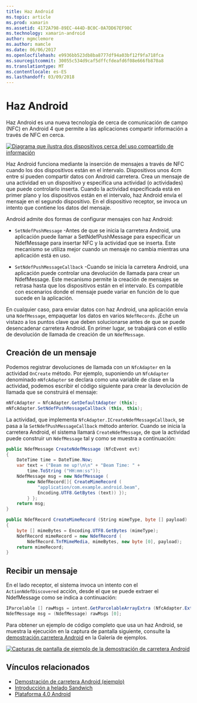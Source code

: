 ```yaml
---
title: Haz Android
ms.topic: article
ms.prod: xamarin
ms.assetid: 4172A798-89EC-444D-BC0C-0A7DD67EF98C
ms.technology: xamarin-android
author: mgmclemore
ms.author: mamcle
ms.date: 06/06/2017
ms.openlocfilehash: e9936bb523db8ba8777df94a03bf12f9fa718fca
ms.sourcegitcommit: 30055c534d9caf5dffcfdeafd6f08e666fb870a8
ms.translationtype: MT
ms.contentlocale: es-ES
ms.lasthandoff: 03/09/2018
---
```

# <a name="android-beam"></a>Haz Android

Haz Android es una nueva tecnología de cerca de comunicación de campo (NFC) en Android 4 que permite a las aplicaciones compartir información a través de NFC en cerca.

[![Diagrama que ilustra dos dispositivos cerca del uso compartido de información](android-beam-images/androidbeam.png)](android-beam-images/androidbeam.png#lightbox)

Haz Android funciona mediante la inserción de mensajes a través de NFC cuando los dos dispositivos están en el intervalo. Dispositivos unos 4cm entre sí pueden compartir datos con Android carretera. Crea un mensaje de una actividad en un dispositivo y especifica una actividad (o actividades) que puede controlarlo inserta. Cuando la actividad especificada está en primer plano y los dispositivos están en el intervalo, haz Android envía el mensaje en el segundo dispositivo. En el dispositivo receptor, se invoca un intento que contiene los datos del mensaje.

Android admite dos formas de configurar mensajes con haz Android:

-   `SetNdefPushMessage` -Antes de que se inicia la carretera Android, una aplicación puede llamar a SetNdefPushMessage para especificar un NdefMessage para insertar NFC y la actividad que se inserta. Este mecanismo se utiliza mejor cuando un mensaje no cambia mientras una aplicación está en uso.

-   `SetNdefPushMessageCallback` -Cuando se inicia la carretera Android, una aplicación puede controlar una devolución de llamada para crear un NdefMessage. Este mecanismo permite la creación de mensajes se retrasa hasta que los dispositivos están en el intervalo. Es compatible con escenarios donde el mensaje puede variar en función de lo que sucede en la aplicación.


En cualquier caso, para enviar datos con haz Android, una aplicación envía una `NdefMessage`, empaquetar los datos en varios `NdefRecords`. ¡Eche un vistazo a los puntos clave que deben solucionarse antes de que se puede desencadenar carretera Android. En primer lugar, se trabajará con el estilo de devolución de llamada de creación de un `NdefMessage`.


## <a name="creating-a-message"></a>Creación de un mensaje

Podemos registrar devoluciones de llamada con un `NfcAdapter` en la actividad `OnCreate` método. Por ejemplo, suponiendo un `NfcAdapter` denominado `mNfcAdapter` se declara como una variable de clase en la actividad, podemos escribir el código siguiente para crear la devolución de llamada que se construirá el mensaje:

```csharp
mNfcAdapter = NfcAdapter.GetDefaultAdapter (this);
mNfcAdapter.SetNdefPushMessageCallback (this, this);
```

La actividad, que implementa `NfcAdapter.ICreateNdefMessageCallback`, se pasa a la `SetNdefPushMessageCallback` método anterior. Cuando se inicia la carretera Android, el sistema llamará `CreateNdefMessage`, de que la actividad puede construir un `NdefMessage` tal y como se muestra a continuación:

```csharp
public NdefMessage CreateNdefMessage (NfcEvent evt)
{
    DateTime time = DateTime.Now;
    var text = ("Beam me up!\n\n" + "Beam Time: " +
        time.ToString ("HH:mm:ss"));
    NdefMessage msg = new NdefMessage (
        new NdefRecord[]{ CreateMimeRecord (
            "application/com.example.android.beam",
            Encoding.UTF8.GetBytes (text)) });
        } };
    return msg;
}

public NdefRecord CreateMimeRecord (String mimeType, byte [] payload)
{
    byte [] mimeBytes = Encoding.UTF8.GetBytes (mimeType);
    NdefRecord mimeRecord = new NdefRecord (
        NdefRecord.TnfMimeMedia, mimeBytes, new byte [0], payload);
    return mimeRecord;
}
```


## <a name="receiving-a-message"></a>Recibir un mensaje

En el lado receptor, el sistema invoca un intento con el `ActionNdefDiscovered` acción, desde el que se puede extraer el NdefMessage como se indica a continuación:

```csharp
IParcelable [] rawMsgs = intent.GetParcelableArrayExtra (NfcAdapter.ExtraNdefMessages);
NdefMessage msg = (NdefMessage) rawMsgs [0];
```

Para obtener un ejemplo de código completo que usa un haz Android, se muestra la ejecución en la captura de pantalla siguiente, consulte la [demostración carretera Android](https://developer.xamarin.com/samples/monodroid/AndroidBeamDemo/) en la Galería de ejemplos.

[![Capturas de pantalla de ejemplo de la demostración de carretera Android](android-beam-images/24.png)](android-beam-images/24.png#lightbox)



## <a name="related-links"></a>Vínculos relacionados

- [Demostración de carretera Android (ejemplo)](https://developer.xamarin.com/samples/monodroid/AndroidBeamDemo/)
- [Introducción a helado Sandwich](http://www.android.com/about/ice-cream-sandwich/)
- [Plataforma 4.0 Android](http://developer.android.com/sdk/android-4.0.html)
